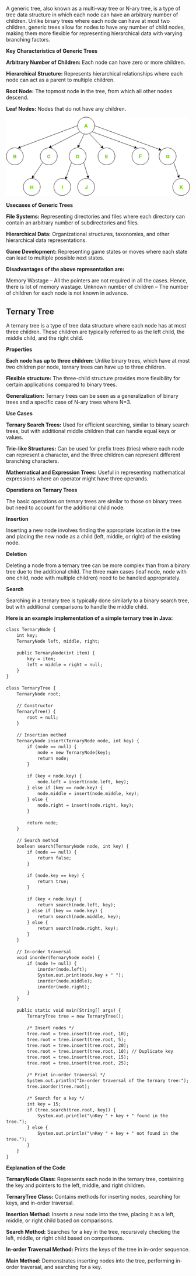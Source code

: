 A generic tree, also known as a multi-way tree or N-ary tree, is a type of tree data structure in which each node can have an arbitrary number of children. Unlike binary trees where each node can have at most two children, generic trees allow for nodes to have any number of child nodes, making them more flexible for representing hierarchical data with varying branching factors.

**Key Characteristics of Generic Trees**

**Arbitrary Number of Children:** Each node can have zero or more children.

**Hierarchical Structure:** Represents hierarchical relationships where each node can act as a parent to multiple children.

**Root Node:** The topmost node in the tree, from which all other nodes descend.

**Leaf Nodes:** Nodes that do not have any children.


![Time Complexity](images/generic-tree_gfg.png)

**Usecases of Generic Trees**

**File Systems:** Representing directories and files where each directory can contain an arbitrary number of subdirectories and files.

**Hierarchical Data:** Organizational structures, taxonomies, and other hierarchical data representations.

**Game Development:** Representing game states or moves where each state can lead to multiple possible next states.

**Disadvantages of the above representation are:**

Memory Wastage – All the pointers are not required in all the cases. Hence, there is lot of memory wastage.
Unknown number of children – The number of children for each node is not known in advance.


## Ternary Tree

A ternary tree is a type of tree data structure where each node has at most three children. These children are typically referred to as the left child, the middle child, and the right child.

**Properties**

**Each node has up to three children:** Unlike binary trees, which have at most two children per node, ternary trees can have up to three children.

**Flexible structure:** The three-child structure provides more flexibility for certain applications compared to binary trees.

**Generalization:** Ternary trees can be seen as a generalization of binary trees and a specific case of N-ary trees where N=3.

**Use Cases**

**Ternary Search Trees:** Used for efficient searching, similar to binary search trees, but with additional middle children that can handle equal keys or values.

**Trie-like Structures:** Can be used for prefix trees (tries) where each node can represent a character, and the three children can represent different branching characters.

**Mathematical and Expression Trees:** Useful in representing mathematical expressions where an operator might have three operands.

**Operations on Ternary Trees**

The basic operations on ternary trees are similar to those on binary trees but need to account for the additional child node.

**Insertion**

Inserting a new node involves finding the appropriate location in the tree and placing the new node as a child (left, middle, or right) of the existing node.

**Deletion**

Deleting a node from a ternary tree can be more complex than from a binary tree due to the additional child. The three main cases (leaf node, node with one child, node with multiple children) need to be handled appropriately.

**Search**

Searching in a ternary tree is typically done similarly to a binary search tree, but with additional comparisons to handle the middle child.

**Here is an example implementation of a simple ternary tree in Java:**

```
class TernaryNode {
    int key;
    TernaryNode left, middle, right;

    public TernaryNode(int item) {
        key = item;
        left = middle = right = null;
    }
}

class TernaryTree {
    TernaryNode root;

    // Constructor
    TernaryTree() {
        root = null;
    }

    // Insertion method
    TernaryNode insert(TernaryNode node, int key) {
        if (node == null) {
            node = new TernaryNode(key);
            return node;
        }

        if (key < node.key) {
            node.left = insert(node.left, key);
        } else if (key == node.key) {
            node.middle = insert(node.middle, key);
        } else {
            node.right = insert(node.right, key);
        }

        return node;
    }

    // Search method
    boolean search(TernaryNode node, int key) {
        if (node == null) {
            return false;
        }

        if (node.key == key) {
            return true;
        }

        if (key < node.key) {
            return search(node.left, key);
        } else if (key == node.key) {
            return search(node.middle, key);
        } else {
            return search(node.right, key);
        }
    }

    // In-order traversal
    void inorder(TernaryNode node) {
        if (node != null) {
            inorder(node.left);
            System.out.print(node.key + " ");
            inorder(node.middle);
            inorder(node.right);
        }
    }

    public static void main(String[] args) {
        TernaryTree tree = new TernaryTree();

        /* Insert nodes */
        tree.root = tree.insert(tree.root, 10);
        tree.root = tree.insert(tree.root, 5);
        tree.root = tree.insert(tree.root, 20);
        tree.root = tree.insert(tree.root, 10); // Duplicate key
        tree.root = tree.insert(tree.root, 15);
        tree.root = tree.insert(tree.root, 25);

        /* Print in-order traversal */
        System.out.println("In-order traversal of the ternary tree:");
        tree.inorder(tree.root);

        /* Search for a key */
        int key = 15;
        if (tree.search(tree.root, key)) {
            System.out.println("\nKey " + key + " found in the tree.");
        } else {
            System.out.println("\nKey " + key + " not found in the tree.");
        }
    }
}

```

**Explanation of the Code**

**TernaryNode Class:** Represents each node in the ternary tree, containing the key and pointers to the left, middle, and right children.

**TernaryTree Class:** Contains methods for inserting nodes, searching for keys, and in-order traversal.

**Insertion Method:** Inserts a new node into the tree, placing it as a left, middle, or right child based on comparisons.

**Search Method:** Searches for a key in the tree, recursively checking the left, middle, or right child based on comparisons.

**In-order Traversal Method:** Prints the keys of the tree in in-order sequence.

**Main Method:** Demonstrates inserting nodes into the tree, performing in-order traversal, and searching for a key.
